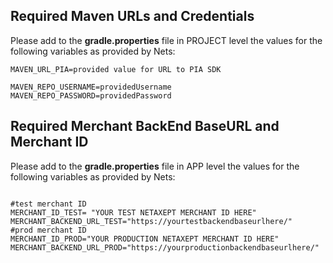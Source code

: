 ## Required Maven URLs and Credentials

Please add to the **gradle.properties** file in PROJECT level the values for the following variables as provided by Nets: 

```
MAVEN_URL_PIA=provided value for URL to PIA SDK

MAVEN_REPO_USERNAME=providedUsername
MAVEN_REPO_PASSWORD=providedPassword

```
## Required Merchant BackEnd BaseURL and Merchant ID

Please add to the **gradle.properties** file in APP level the values for the following variables as provided by Nets: 

```

#test merchant ID
MERCHANT_ID_TEST= "YOUR TEST NETAXEPT MERCHANT ID HERE"
MERCHANT_BACKEND_URL_TEST="https://yourtestbackendbaseurlhere/"
#prod merchant ID
MERCHANT_ID_PROD="YOUR PRODUCTION NETAXEPT MERCHANT ID HERE"
MERCHANT_BACKEND_URL_PROD="https://yourproductionbackendbaseurlhere/"

```
